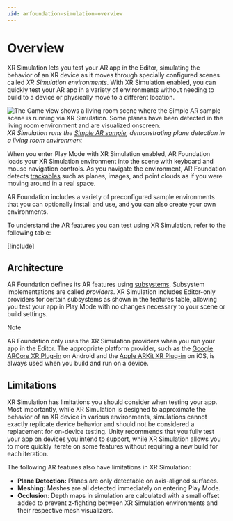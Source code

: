 ```yaml
---
uid: arfoundation-simulation-overview
---
```

# Overview

XR Simulation lets you test your AR app in the Editor, simulating the behavior of an XR device as it moves through specially configured scenes called *XR Simulation environments*. With XR Simulation enabled, you can quickly test your AR app in a variety of environments without needing to build to a device or physically move to a different location.

![The Game view shows a living room scene where the Simple AR sample scene is running via XR Simulation. Some planes have been detected in the living room environment and are visualized onscreen.](../images/simulation-simple-ar.png)<br/>*XR Simulation runs the [Simple AR sample](https://github.com/Unity-Technologies/arfoundation-samples#simplear), demonstrating plane detection in a living room environment*

When you enter Play Mode with XR Simulation enabled, AR Foundation loads your XR Simulation environment into the scene with keyboard and mouse navigation controls. As you navigate the environment, AR Foundation detects [trackables](xref:arfoundation-managers#trackables-and-trackable-managers) such as planes, images, and point clouds as if you were moving around in a real space.

AR Foundation includes a variety of preconfigured sample environments that you can optionally install and use, and you can also create your own environments.

To understand the AR features you can test using XR Simulation, refer to the following table:

[!include[](../snippets/simulation-features-table.md)]

## Architecture

AR Foundation defines its AR features using [subsystems](xref:arfoundation-subsystems). Subsystem implementations are called *providers*. XR Simulation includes Editor-only providers for certain subsystems as shown in the features table, allowing you test your app in Play Mode with no changes necessary to your scene or build settings.

> [!NOTE]
> AR Foundation only uses the XR Simulation providers when you run your app in the Editor. The appropriate platform provider, such as the [Google ARCore XR Plug-in](https://docs.unity3d.com/Packages/com.unity.xr.arcore@6.0/manual/index.html) on Android and the [Apple ARKit XR Plug-in](https://docs.unity3d.com/Packages/com.unity.xr.arkit@6.0/manual/index.html) on iOS, is always used when you build and run on a device.

## Limitations

XR Simulation has limitations you should consider when testing your app. Most importantly, while XR Simulation is designed to approximate the behavior of an XR device in various environments, simulations cannot exactly replicate device behavior and should not be considered a replacement for on-device testing. Unity recommends that you fully test your app on devices you intend to support, while XR Simulation allows you to more quickly iterate on some features without requiring a new build for each iteration.

The following AR features also have limitations in XR Simulation:

* **Plane Detection:** Planes are only detectable on axis-aligned surfaces.
* **Meshing:** Meshes are all detected immediately on entering Play Mode.
* **Occlusion**: Depth maps in simulation are calculated with a small offset added to prevent z-fighting between XR Simulation environments and their respective mesh visualizers.
